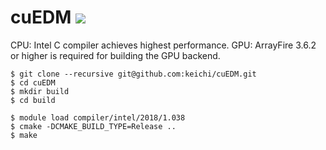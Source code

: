 # cuEDM [![](https://github.com/keichi/cuEDM/workflows/build/badge.svg)](https://github.com/keichi/cuEDM/actions?query=workflow%3Abuild)

CPU: Intel C compiler achieves highest performance.
GPU: ArrayFire 3.6.2 or higher is required for building the GPU backend.

```
$ git clone --recursive git@github.com:keichi/cuEDM.git
$ cd cuEDM
$ mkdir build
$ cd build

$ module load compiler/intel/2018/1.038
$ cmake -DCMAKE_BUILD_TYPE=Release ..
$ make
```
